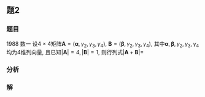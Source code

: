 ## 题2
### 题目
1988 数一
设$4 \times 4$矩阵$\mathbf{A} = ( \mathbf{\alpha}, {\gamma}_{2}, {\gamma}_{3}, {\gamma}_{4} )$, $\mathbf{B} = ( \mathbf{\beta}, {\gamma}_{2}, {\gamma}_{3}, {\gamma}_{4} )$, 其中$\mathbf{\alpha}, \mathbf{\beta}, {\gamma}_{2}, {\gamma}_{3}, {\gamma}_{4}$均为4维列向量, 且已知$| \mathbf{A}| = 4, | \mathbf{B}| = 1$, 则行列式$| {\mathbf{A} + \mathbf{B}}| =$ 

### 分析

### 解
